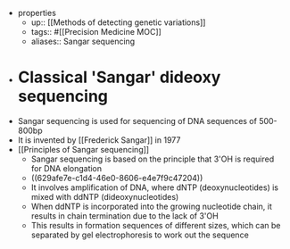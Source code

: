 - properties
	- up:: [[Methods of detecting genetic variations]]
	- tags:: #[[Precision Medicine MOC]]
	- aliases:: Sangar sequencing
- # Classical 'Sangar' dideoxy sequencing
- Sangar sequencing is used for sequencing of DNA sequences of 500-800bp
- It is invented by [[Frederick Sangar]] in 1977
- [[Principles of Sangar sequencing]]
	- Sangar sequencing is based on the principle that 3'OH is required for DNA elongation
	- ((629afe7e-c1d4-46e0-8606-e4e7f9c47204))
	- It involves amplification of DNA, where dNTP (deoxynucleotides) is mixed with ddNTP (dideoxynucleotides)
	- When ddNTP is incorporated into the growing nucleotide chain, it results in chain termination due to the lack of 3'OH
	- This results in formation sequences of different sizes, which can be separated by gel electrophoresis to work out the sequence